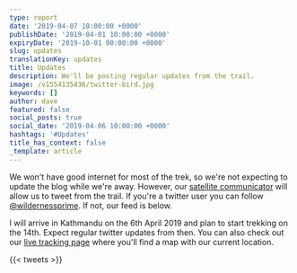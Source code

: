 ```yaml
---
type: report
date: '2019-04-07 10:00:00 +0000'
publishDate: '2019-04-01 10:00:00 +0000'
expiryDate: '2019-10-01 00:00:00 +0000'
slug: updates
translationKey: updates
title: Updates
description: We'll be posting regular updates from the trail.
image: /v1554135436/twitter-bird.jpg
keywords: []
author: dave
featured: false
social_posts: true
social_date: '2019-04-06 10:00:00 +0000'
hashtags: '#Updates'
title_has_context: false
_template: article
---
```





We won't have good internet for most of the trek, so we're not expecting to update the blog while we're away. However, our [satellite communicator](/expeditions/great-himalaya-trail/communication/) will allow us to tweet from the trail. If you're a twitter user you can follow [@wildernessprime](https://twitter.com/wildernessprime). If not, our feed is below. 

I will arrive in Kathmandu on the 6th April 2019 and plan to start trekking on the 14th. Expect regular twitter updates from then. You can also check out our [live tracking page](/expeditions/great-himalaya-trail/tracking/) where you'll find a map with our current location.

{{< tweets >}}
